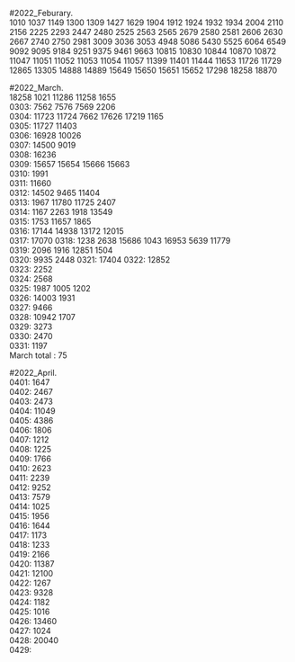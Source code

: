 #2022_Feburary.  
1010 1037 1149 1300 1309 1427 1629 1904 1912 1924 1932 1934 2004 2110 2156 2225 2293 2447 2480 2525 2563 2565 2679 2580 2581 2606 2630 2667 2740 2750 2981 3009 3036 3053 4948 5086 5430 5525 6064 6549 9092 9095 9184 9251 9375 9461 9663 10815 10830 10844 10870 10872 11047 11051 11052 11053 11054 11057 11399 11401 11444 11653 11726 11729 12865 13305 14888 14889 15649 15650 15651 15652 17298 18258 18870

#2022_March.  
18258 1021 11286 11258 1655  
0303: 7562 7576 7569 2206  
0304: 11723 11724 7662 17626 17219 1165  
0305: 11727 11403  
0306: 16928 10026  
0307: 14500 9019  
0308: 16236  
0309: 15657 15654 15666 15663  
0310: 1991  
0311: 11660  
0312: 14502 9465 11404  
0313: 1967 11780 11725 2407  
0314: 1167 2263 1918 13549  
0315: 1753 11657 1865  
0316: 17144 14938 13172 12015  
0317: 17070
0318: 1238 2638 15686 1043 16953 5639 11779  
0319: 2096 1916 12851 1504  
0320: 9935 2448
0321: 17404
0322: 12852  
0323: 2252  
0324: 2568  
0325: 1987 1005 1202  
0326: 14003 1931  
0327: 9466  
0328: 10942 1707  
0329: 3273  
0330: 2470  
0331: 1197  
March total : 75

#2022_April.  
0401: 1647  
0402: 2467  
0403: 2473  
0404: 11049  
0405: 4386  
0406: 1806  
0407: 1212  
0408: 1225  
0409: 1766  
0410: 2623  
0411: 2239  
0412: 9252  
0413: 7579  
0414: 1025  
0415: 1956  
0416: 1644  
0417: 1173  
0418: 1233  
0419: 2166  
0420: 11387  
0421: 12100  
0422: 1267  
0423: 9328  
0424: 1182  
0425: 1016  
0426: 13460  
0427: 1024  
0428: 20040  
0429:
